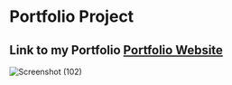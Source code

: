 # Portfolio Project

## Link to my Portfolio **[Portfolio Website](http://surl.li/gdizx)**


![Screenshot (102)](https://user-images.githubusercontent.com/67860426/230348965-4fec7b0b-4493-48e5-b05c-b7a840211b54.png)
